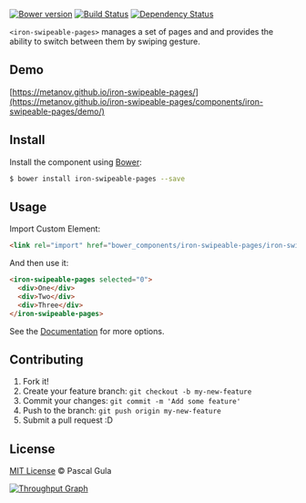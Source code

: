 [![Bower version](https://badge.fury.io/bo/iron-swipeable-pages.svg)](https://badge.fury.io/bo/iron-swipeable-pages)
[![Build Status](https://travis-ci.org/MeTaNoV/iron-swipeable-pages.svg?branch=master)](https://travis-ci.org/MeTaNoV/iron-swipeable-pages)
[![Dependency Status](https://gemnasium.com/MeTaNoV/iron-swipeable-pages.svg)](https://gemnasium.com/MeTaNoV/iron-swipeable-pages)

`<iron-swipeable-pages>` manages a set of pages and and provides the ability to switch between them by swiping gesture.

## Demo

[https://metanov.github.io/iron-swipeable-pages/](https://metanov.github.io/iron-swipeable-pages/components/iron-swipeable-pages/demo/)

## Install

Install the component using [Bower](http://bower.io/):

```sh
$ bower install iron-swipeable-pages --save
```

## Usage

Import Custom Element:

```html
<link rel="import" href="bower_components/iron-swipeable-pages/iron-swipeable-pages.html">
```

And then use it:

```html
<iron-swipeable-pages selected="0">
  <div>One</div>
  <div>Two</div>
  <div>Three</div>
</iron-swipeable-pages>
```

See the [Documentation](https://metanov.github.io/iron-swipeable-pages/) for more options.

## Contributing

1. Fork it!
2. Create your feature branch: `git checkout -b my-new-feature`
3. Commit your changes: `git commit -m 'Add some feature'`
4. Push to the branch: `git push origin my-new-feature`
5. Submit a pull request :D

## License

[MIT License](http://opensource.org/licenses/MIT) © Pascal Gula

[![Throughput Graph](https://graphs.waffle.io/MeTaNoV/iron-swipeable-pages/throughput.svg)](https://waffle.io/MeTaNoV/iron-swipeable-pages/metrics)

